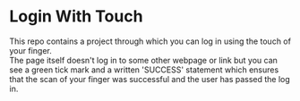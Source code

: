 # Login With Touch 
This repo contains a project through which you can log in using the touch of your finger. <br>
The page itself doesn't log in to some other webpage or link but you can see a green tick mark and a written 'SUCCESS' statement which ensures that the scan of your finger was successful and the user has passed the log in.

